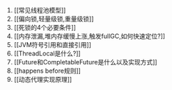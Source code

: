 1. [[常见线程池模型]]
2. [[偏向锁,轻量级锁,重量级锁]] 
3. [[死锁的4个必要条件]]
4. [[内存泄漏,堆内存缓慢上涨,触发fullGC,如何快速定位?]]
5. [[JVM符号引用和直接引用]]
6. [[ThreadLocal是什么?]]
7. [[Future和CompletableFuture是什么以及实现方式]]
8. [[happens before规则]]
9. [[动态代理实现原理]]